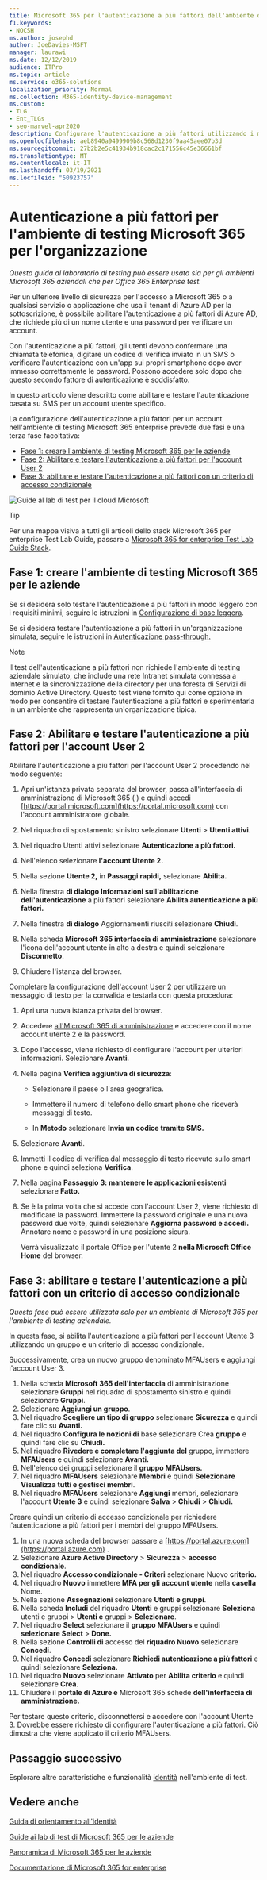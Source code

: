 ```yaml
---
title: Microsoft 365 per l'autenticazione a più fattori dell'ambiente di testing aziendale
f1.keywords:
- NOCSH
ms.author: josephd
author: JoeDavies-MSFT
manager: laurawi
ms.date: 12/12/2019
audience: ITPro
ms.topic: article
ms.service: o365-solutions
localization_priority: Normal
ms.collection: M365-identity-device-management
ms.custom:
- TLG
- Ent_TLGs
- seo-marvel-apr2020
description: Configurare l'autenticazione a più fattori utilizzando i messaggi di testo inviati a uno smart phone nel Microsoft 365 per l'ambiente di testing aziendale.
ms.openlocfilehash: aeb8940a9499909b8c568d1230f9aa45aee07b3d
ms.sourcegitcommit: 27b2b2e5c41934b918cac2c171556c45e36661bf
ms.translationtype: MT
ms.contentlocale: it-IT
ms.lasthandoff: 03/19/2021
ms.locfileid: "50923757"
---
```

# <a name="multi-factor-authentication-for-your-microsoft-365-for-enterprise-test-environment"></a>Autenticazione a più fattori per l'ambiente di testing Microsoft 365 per l'organizzazione

*Questa guida al laboratorio di testing può essere usata sia per gli ambienti Microsoft 365 aziendali che per Office 365 Enterprise test.*

Per un ulteriore livello di sicurezza per l'accesso a Microsoft 365 o a qualsiasi servizio o applicazione che usa il tenant di Azure AD per la sottoscrizione, è possibile abilitare l'autenticazione a più fattori di Azure AD, che richiede più di un nome utente e una password per verificare un account.

Con l'autenticazione a più fattori, gli utenti devono confermare una chiamata telefonica, digitare un codice di verifica inviato in un SMS o verificare l'autenticazione con un'app sui propri smartphone dopo aver immesso correttamente le password. Possono accedere solo dopo che questo secondo fattore di autenticazione è soddisfatto.
  
In questo articolo viene descritto come abilitare e testare l'autenticazione basata su SMS per un account utente specifico.
  
La configurazione dell'autenticazione a più fattori per un account nell'ambiente di testing Microsoft 365 enterprise prevede due fasi e una terza fase facoltativa:
- [Fase 1: creare l'ambiente di testing Microsoft 365 per le aziende](#phase-1-build-out-your-microsoft-365-for-enterprise-test-environment)
- [Fase 2: Abilitare e testare l'autenticazione a più fattori per l'account User 2](#phase-2-enable-and-test-multi-factor-authentication-for-the-user-2-account)
- [Fase 3: abilitare e testare l'autenticazione a più fattori con un criterio di accesso condizionale](#phase-3-enable-and-test-multi-factor-authentication-with-a-conditional-access-policy)

![Guide al lab di test per il cloud Microsoft](../media/m365-enterprise-test-lab-guides/cloud-tlg-icon.png) 
    
> [!TIP]
> Per una mappa visiva a tutti gli articoli dello stack Microsoft 365 per enterprise Test Lab Guide, passare a [Microsoft 365 for enterprise Test Lab Guide Stack](../downloads/Microsoft365EnterpriseTLGStack.pdf).
  
## <a name="phase-1-build-out-your-microsoft-365-for-enterprise-test-environment"></a>Fase 1: creare l'ambiente di testing Microsoft 365 per le aziende

Se si desidera solo testare l'autenticazione a più fattori in modo leggero con i requisiti minimi, seguire le istruzioni in [Configurazione di base leggera](lightweight-base-configuration-microsoft-365-enterprise.md).
  
Se si desidera testare l'autenticazione a più fattori in un'organizzazione simulata, seguire le istruzioni in [Autenticazione pass-through.](pass-through-auth-m365-ent-test-environment.md)
  
> [!NOTE]
> Il test dell'autenticazione a più fattori non richiede l'ambiente di testing aziendale simulato, che include una rete Intranet simulata connessa a Internet e la sincronizzazione della directory per una foresta di Servizi di dominio Active Directory. Questo test viene fornito qui come opzione in modo per consentire di testare l’autenticazione a più fattori e sperimentarla in un ambiente che rappresenta un'organizzazione tipica.
  
## <a name="phase-2-enable-and-test-multi-factor-authentication-for-the-user-2-account"></a>Fase 2: Abilitare e testare l'autenticazione a più fattori per l'account User 2

Abilitare l'autenticazione a più fattori per l'account User 2 procedendo nel modo seguente:
  
1. Apri un'istanza privata separata del browser, passa all'interfaccia di amministrazione di Microsoft 365 ( ) e quindi accedi [https://portal.microsoft.com](https://portal.microsoft.com) con l'account amministratore globale.
    
2. Nel riquadro di spostamento sinistro selezionare **Utenti**  >  **Utenti attivi**.
    
3. Nel riquadro Utenti attivi selezionare **Autenticazione a più fattori.**
    
4. Nell'elenco selezionare **l'account Utente 2.**
    
5. Nella sezione **Utente 2,** in **Passaggi rapidi,** selezionare **Abilita.**
    
6. Nella finestra **di dialogo Informazioni sull'abilitazione dell'autenticazione** a più fattori selezionare **Abilita autenticazione a più fattori.**
    
7. Nella finestra **di dialogo** Aggiornamenti riusciti selezionare **Chiudi**.
    
8. Nella scheda **Microsoft 365 interfaccia di amministrazione** selezionare l'icona dell'account utente in alto a destra e quindi selezionare **Disconnetto**.
    
9. Chiudere l'istanza del browser.
   
Completare la configurazione dell'account User 2 per utilizzare un messaggio di testo per la convalida e testarla con questa procedura:
  
1. Apri una nuova istanza privata del browser.
    
2. Accedere [all'Microsoft 365 di amministrazione](https://admin.microsoft.com) e accedere con il nome account utente 2 e la password.
    
3. Dopo l'accesso, viene richiesto di configurare l'account per ulteriori informazioni. Selezionare **Avanti**.
    
4. Nella pagina **Verifica aggiuntiva di sicurezza**:
    
   - Selezionare il paese o l'area geografica.
    
   - Immettere il numero di telefono dello smart phone che riceverà messaggi di testo.
    
   - In **Metodo** selezionare **Invia un codice tramite SMS.**
    
5. Selezionare **Avanti**.
    
6. Immetti il codice di verifica dal messaggio di testo ricevuto sullo smart phone e quindi seleziona **Verifica**.
    
7. Nella pagina **Passaggio 3: mantenere le applicazioni esistenti** selezionare **Fatto.**
    
8. Se è la prima volta che si accede con l'account User 2, viene richiesto di modificare la password. Immettere la password originale e una nuova password due volte, quindi selezionare **Aggiorna password e accedi.** Annotare nome e password in una posizione sicura.
    
    Verrà visualizzato il portale Office per l'utente 2 **nella Microsoft Office Home** del browser.

## <a name="phase-3-enable-and-test-multi-factor-authentication-with-a-conditional-access-policy"></a>Fase 3: abilitare e testare l'autenticazione a più fattori con un criterio di accesso condizionale

*Questa fase può essere utilizzata solo per un ambiente di Microsoft 365 per l'ambiente di testing aziendale.*

In questa fase, si abilita l'autenticazione a più fattori per l'account Utente 3 utilizzando un gruppo e un criterio di accesso condizionale.

Successivamente, crea un nuovo gruppo denominato MFAUsers e aggiungi l'account User 3.

1. Nella scheda **Microsoft 365 dell'interfaccia** di amministrazione selezionare **Gruppi** nel riquadro di spostamento sinistro e quindi selezionare **Gruppi**.
2. Selezionare **Aggiungi un gruppo**.
3. Nel riquadro **Scegliere un tipo di gruppo** selezionare **Sicurezza** e quindi fare clic su **Avanti.**
4. Nel riquadro **Configura le nozioni di** base selezionare Crea **gruppo** e quindi fare clic su **Chiudi.**
5. Nel riquadro **Rivedere e completare l'aggiunta del** gruppo, immettere **MFAUsers** e quindi selezionare **Avanti.**
6. Nell'elenco dei gruppi selezionare il **gruppo MFAUsers.**
7. Nel riquadro **MFAUsers** selezionare **Membri** e quindi **Selezionare Visualizza tutti e gestisci membri**.
8. Nel riquadro **MFAUsers** selezionare **Aggiungi** membri, selezionare l'account **Utente 3** e quindi selezionare **Salva**  >  **Chiudi**  >  **Chiudi.**

Creare quindi un criterio di accesso condizionale per richiedere l'autenticazione a più fattori per i membri del gruppo MFAUsers.

1. In una nuova scheda del browser passare a [https://portal.azure.com](https://portal.azure.com) .
2. Selezionare **Azure Active Directory**  >  **Sicurezza**  >  **accesso condizionale**.
3. Nel riquadro **Accesso condizionale - Criteri** selezionare Nuovo **criterio.**
4. Nel riquadro **Nuovo** immettere **MFA per gli account utente** nella **casella** Nome.
5. Nella sezione **Assegnazioni** selezionare **Utenti e gruppi**.
6. Nella scheda **Includi** del riquadro **Utenti** e gruppi selezionare **Seleziona** utenti e gruppi  >  **Utenti e** gruppi  >  **Selezionare**.
7. Nel riquadro **Select** selezionare il **gruppo MFAUsers** e quindi **selezionare Select**  >  **Done.**
8. Nella sezione **Controlli di** accesso del **riquadro Nuovo** selezionare **Concedi**.
9. Nel riquadro **Concedi** selezionare **Richiedi autenticazione a più fattori** e quindi selezionare **Seleziona.**
10. Nel riquadro **Nuovo** selezionare **Attivato** per **Abilita criterio** e quindi selezionare **Crea**.
11. Chiudere il **portale di Azure e** Microsoft 365 schede **dell'interfaccia di amministrazione.**

Per testare questo criterio, disconnettersi e accedere con l'account Utente 3. Dovrebbe essere richiesto di configurare l'autenticazione a più fattori. Ciò dimostra che viene applicato il criterio MFAUsers.

## <a name="next-step"></a>Passaggio successivo

Esplorare altre caratteristiche e funzionalità [identità](m365-enterprise-test-lab-guides.md#identity) nell'ambiente di test.

## <a name="see-also"></a>Vedere anche

[Guida di orientamento all'identità](identity-roadmap-microsoft-365.md)

[Guide ai lab di test di Microsoft 365 per le aziende](m365-enterprise-test-lab-guides.md)

[Panoramica di Microsoft 365 per le aziende](microsoft-365-overview.md)

[Documentazione di Microsoft 365 for enterprise](/microsoft-365-enterprise/)
